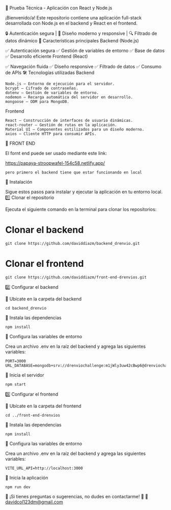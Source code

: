 📌 Prueba Técnica - Aplicación con React y Node.js

¡Bienvenido/a! Este repositorio contiene una aplicación full-stack desarrollada con Node.js en el backend y React en el frontend.

🔒 Autenticación segura | 🎨 Diseño moderno y responsive | 🔍 Filtrado de datos dinámico
🚀 Características principales
Backend (Node.js)

✅ Autenticación segura
✅ Gestión de variables de entorno
✅ Base de datos
✅ Desarrollo eficiente
Frontend (React)

✅ Navegación fluida
✅ Diseño responsive
✅ Filtrado de datos
✅ Consumo de APIs
🛠️ Tecnologías utilizadas
Backend

    Node.js – Entorno de ejecución para el servidor.
    bcrypt – Cifrado de contraseñas.
    dotenv – Gestión de variables de entorno.
    nodemon – Recarga automática del servidor en desarrollo.
    mongoose – ODM para MongoDB.

Frontend

    React – Construcción de interfaces de usuario dinámicas.
    react-router – Gestión de rutas en la aplicación.
    Material UI – Componentes estilizados para un diseño moderno.
    axios – Cliente HTTP para consumir APIs.

🚀 FRONT END

El fornt end puede ser usado mediante este link:


https://papaya-stroopwafel-154c58.netlify.app/


    pero primero el backend tiene que estar funcionando en local 

🚀 Instalación

Sigue estos pasos para instalar y ejecutar la aplicación en tu entorno local.
1️⃣ Clonar el repositorio

Ejecuta el siguiente comando en la terminal para clonar los repositorios:

# Clonar el backend
    git clone https://github.com/daviddiazm/backend_drenvio.git

# Clonar el frontend
    git clone https://github.com/daviddiazm/front-end-drenvios.git

2️⃣ Configurar el backend

📌 Ubícate en la carpeta del backend

    cd backend_drenvio

📌 Instala las dependencias

    npm install

📌 Configura las variables de entorno

Crea un archivo .env en la raíz del backend y agrega las siguientes variables:

    PORT=3000
    URL_DATABASE=mongodb+srv://drenviochallenge:m1jWly3uw42cBwp6@drenviochallenge.2efc0.mongodb.net

📌 Inicia el servidor

    npm start


3️⃣ Configurar el frontend

📌 Ubícate en la carpeta del frontend

    cd ../front-end-drenvios

📌 Instala las dependencias

    npm install

📌 Configura las variables de entorno

Crea un archivo .env en la raíz del backend y agrega las siguientes variables:

    VITE_URL_API=http://localhost:3000

📌 Inicia la aplicación

    npm run dev

📩 ¡Si tienes preguntas o sugerencias, no dudes en contactarme! 🚀
📩 davidcol123dm@gmail.com